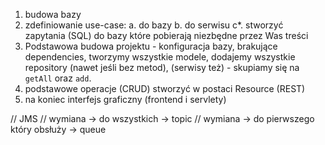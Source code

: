 1. budowa bazy 
2. zdefiniowanie use-case:
    a. do bazy
    b. do serwisu
    c*. stworzyć zapytania (SQL) do bazy które pobierają niezbędne przez Was treści
3. Podstawowa budowa projektu - konfiguracja bazy, brakujące dependencies, tworzymy wszystkie modele, 
   dodajemy wszystkie repository (nawet jeśli bez metod), (serwisy też) - skupiamy się na `getAll` oraz `add`.
4. podstawowe operacje (CRUD) stworzyć w postaci Resource (REST)
5. na koniec interfejs graficzny (frontend i servlety)

// JMS
// wymiana  -> do wszystkich                -> topic
// wymiana  -> do pierwszego który obsłuży  -> queue